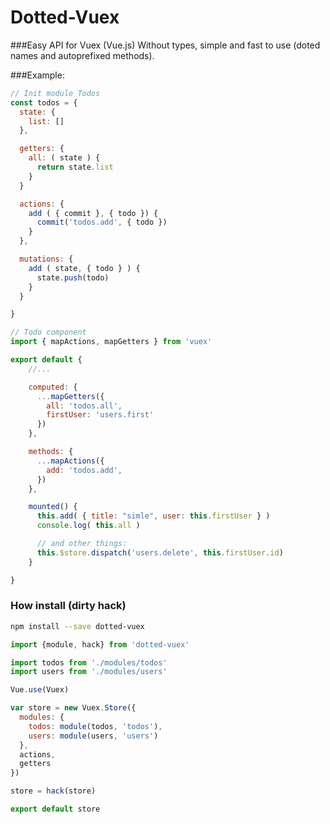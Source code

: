 # Dotted-Vuex
###Easy API for Vuex (Vue.js)
Without types, simple and fast to use (doted names and autoprefixed methods).


###Example:
```javascript
// Init module Todos
const todos = {
  state: {
    list: []
  },

  getters: {
    all: ( state ) {
      return state.list
    }
  }

  actions: {
    add ( { commit }, { todo }) {
      commit('todos.add', { todo })
    }
  },

  mutations: {
    add ( state, { todo } ) {
      state.push(todo)
    }
  }

}
```

```javascript
// Todo component
import { mapActions, mapGetters } from 'vuex'

export default {
    //...

    computed: {
      ...mapGetters({
        all: 'todos.all',
        firstUser: 'users.first'
      })
    },

    methods: {
      ...mapActions({
        add: 'todos.add',
      })
    },

    mounted() {
      this.add( { title: "simle", user: this.firstUser } )
      console.log( this.all )

      // and other things:
      this.$store.dispatch('users.delete', this.firstUser.id)
    }

}


```


### How install (dirty hack)
```bash
npm install --save dotted-vuex

```
```javascript
import {module, hack} from 'dotted-vuex'

import todos from './modules/todos'
import users from './modules/users'

Vue.use(Vuex)

var store = new Vuex.Store({
  modules: {
    todos: module(todos, 'todos'),
    users: module(users, 'users')
  },
  actions,
  getters
})

store = hack(store)

export default store
```
